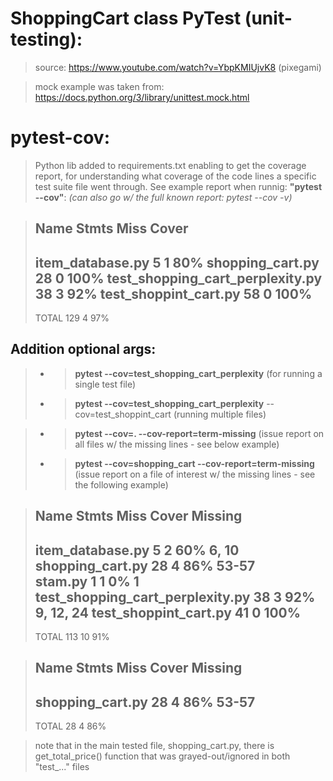 # ShoppingCart class PyTest (unit-testing):

> source: https://www.youtube.com/watch?v=YbpKMIUjvK8   (pixegami)

> mock example was taken from: https://docs.python.org/3/library/unittest.mock.html

# pytest-cov:

> Python lib added to requirements.txt enabling to get the coverage report,
> for understanding what coverage of the code lines a specific test suite file went through.
> See example report when runnig: **"pytest --cov"**: *(can also go w/ the full known report: pytest --cov -v)*

> 	Name                               Stmts   Miss  Cover
> 	------------------------------------------------------
> 	item_database.py                       5      1    80%
> 	shopping_cart.py                      28      0   100%
> 	test_shopping_cart_perplexity.py      38      3    92%
> 	test_shoppint_cart.py                 58      0   100%
> 	------------------------------------------------------
> 	TOTAL                                129      4    97%

## Addition optional args:

> - > **pytest --cov=test_shopping_cart_perplexity**   (for running a single test file)
> - > **pytest --cov=test_shopping_cart_perplexity** --cov=test_shoppint_cart (running multiple files)

> - > **pytest --cov=. --cov-report=term-missing**   (issue report on all files w/ the missing lines - see below example)
> - > **pytest --cov=shopping_cart --cov-report=term-missing**   (issue report on a file of interest w/ the missing lines - see the following example)


>	Name                               Stmts   Miss  Cover   Missing  
>	----------------------------------------------------------------  
>	item_database.py                       5      2    60%   6, 10    
>	shopping_cart.py                      28      4    86%   53-57    
>	stam.py                                1      1     0%   1        
>	test_shopping_cart_perplexity.py      38      3    92%   9, 12, 24
>	test_shoppint_cart.py                 41      0   100%            
>	----------------------------------------------------------------  
>	TOTAL                                113     10    91%            


>	Name               Stmts   Miss  Cover   Missing
>	------------------------------------------------
>	shopping_cart.py      28      4    86%   53-57
>	------------------------------------------------
>	TOTAL                 28      4    86%

> note that in the main tested file, shopping_cart.py, there is get_total_price() function that was grayed-out/ignored in both "test_..." files